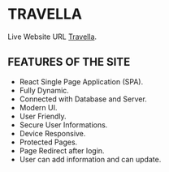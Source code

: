 # TRAVELLA  

Live Website URL [Travella](https://travella-21.web.app/).

## FEATURES OF THE SITE

* React Single Page Application (SPA).
* Fully Dynamic.
* Connected with Database and Server.
* Modern UI.
* User Friendly.
* Secure User Informations.
* Device Responsive.
* Protected Pages.
* Page Redirect after login.
* User can add information and can update.


